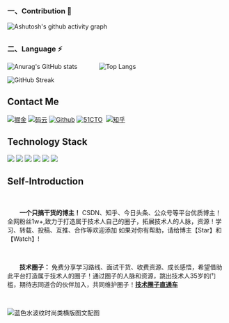 ### 一、Contribution 👋

![Ashutosh's github activity graph](https://activity-graph.herokuapp.com/graph?username=it-learning-diary&theme=nord&custom_title=It-learning-diary%20Contribution%20Graph)


<h2></h2>


### 二、Language ⚡

![Anurag's GitHub stats](https://github-readme-stats.vercel.app/api?username=it-learning-diary&show_icons=true&theme=calm) &emsp;&emsp;&emsp; ![Top Langs](https://github-readme-stats.vercel.app/api/top-langs/?username=it-learning-diary&theme=calm)

![GitHub Streak](http://github-readme-streak-stats.herokuapp.com?user=it-learning-diary&theme=prussian&hide_border=true)

<h2>
  Contact Me
</h2>
<p >
	<a href="https://juejin.cn/user/686575843556008/posts" title="IT学习日记" target="_blank">
		<img src="https://img.shields.io/badge/Juejin-%E6%8E%98%E9%87%91-9cf?style=plastic&amp;labelColor=2571be&amp;logoColor=226db8&amp;logo=jQuery&amp;logoColor=fff&amp;color=f2e99c" alt="掘金" /></a>
	<a href="https://gitee.com/it-learning-diary/dashboard/projects" title="IT学习日记" target="_blank">
		<img src="https://img.shields.io/badge/Gitee-%E7%A0%81%E4%BA%91-blue?style=plastic&amp;logoColor=fff&amp;logo=Gitee&amp;&amp;color=fedcba" alt="码云" /></a>
	<a href="https://github.com/it-learning-diary" title="IT学习日记" target="_blank">
		<img src="https://img.shields.io/badge/Github-Github-blue?style=plastic&amp;logoColor=fff&amp;logo=GitHub&amp;&amp;color=795548" alt="Github" /></a>
	<a href="https://blog.51cto.com/u_14020810" title="51CTO" target="_blank">
		<img src="https://img.shields.io/badge/51CTO-51CTO-blue?style=plastic&amp;logoColor=fff&amp;logo=Creative%20Commons&amp;&amp;color=009688" alt="51CTO" /></a>
<a href="https://www.toutiao.com/c/user/token/MS4wLjABAAAAO-4GT9L9Pa_JFtVbskcr_x4fffrJ7zv17smAmU193Oc/?source=feed" title="IT学习日记" target="_blank">
		<img src="https://img.shields.io/badge/Top-%E4%BB%8A%E6%97%A5%E5%A4%B4%E6%9D%A1-9cf?style=plastic&amp;labelColor=3f7bb8&amp;&amp;logo=Apostrophe" alt="" /></a>
	<a href="https://www.zhihu.com/people/qin-wei-liang-31" title="IT学习日记" target="_blank">
		<img src="https://img.shields.io/badge/Zhihu-IT%E5%AD%A6%E4%B9%A0%E6%97%A5%E8%AE%B0-9cf?style=plastic&amp;labelColor=4793e1&amp;&amp;logo=Zhihu&amp;logoColor=fff" alt="知乎" /></a>
</p>

<h2>
  Technology Stack
</h2>
<p align="center">
  
![](https://img.shields.io/badge/OS-Linux-FCC624?style=flat-square&logo=linux&logoColor=ffffff)	![](https://img.shields.io/badge/JAVA-007396?style=flat-square&logo=java&logoColor=ffffff)
![](https://img.shields.io/badge/HTML-E34F26?style=flat-square&logo=html5&logoColor=ffffff) ![](https://img.shields.io/badge/CSS-1572B6?style=flat-square&logo=css3&logoColor=ffffff)
![](https://img.shields.io/badge/MySQL-4479A1?style=flat-square&logo=mysql&logoColor=ffffff)	![](https://img.shields.io/badge/PostgreSQL-336791?style=flat-square&logo=postgresql&logoColor=ffffff)	

</p>

<h2>
Self-Introduction
</h2>

<br/>

 &emsp;&emsp;**一个只搞干货的博主！** CSDN、知乎、今日头条、公众号等平台优质博主！全网粉丝1w+,致力于打造属于技术人自己的圈子，拓展技术人的人脉，资源！学习、转载、投稿、互推、合作等欢迎添加
 如果对你有帮助，请给博主【Star】和【Watch】!
 
 <br/>
 
 &emsp;&emsp;**技术圈子：** 免费分享学习路线、面试干货、收费资源、成长感悟，希望借助此平台打造属于技术人的圈子！通过圈子的人脉和资源，跳出技术人35岁的门槛，期待志同道合的伙伴加入，共同维护圈子！<a href="https://app.yinxiang.com/fx/93d441d2-7cb6-4c13-9b16-5d2df3085984" title="技术圈子" target="_blank">**技术圈子直通车** </a> <br/>
 
 <br/>
 
 ![蓝色水波纹时尚类横版图文配图](https://user-images.githubusercontent.com/43887201/133605539-e861f964-fab7-485f-8a24-59f0832d1155.jpg)

 
 

<!--
**it-learning-diary/it-learning-diary** is a ✨ _special_ ✨ repository because its `README.md` (this file) appears on your GitHub profile.

Here are some ideas to get you started:

- 🔭 I’m currently working on ...
- 🌱 I’m currently learning ...
- 👯 I’m looking to collaborate on ...
- 🤔 I’m looking for help with ...
- 💬 Ask me about ...
- 📫 How to reach me: ...
- 😄 Pronouns: ...
- ⚡ Fun fact: ...
-->
